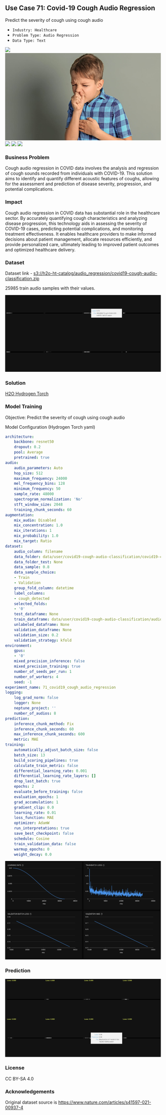 ## Use Case 71: Covid-19 Cough Audio Regression

Predict the severity of cough using cough audio

- `Industry: Healthcare`
- `Problem Type: Audio Regression`
- `Data Type: Text`

![](https://github.com/h2oai/ht-catalog/blob/646864e3c695f7c721514159bd6c59520dab7438/Assets/use-cases/covid19_cough_audio_classification/cover.png)
![](https://github.com/h2oai/ht-catalog/blob/646864e3c695f7c721514159bd6c59520dab7438/Assets/use-cases/covid19_cough_audio_classification/cover.jpg)
![](https://github.com/h2oai/ht-catalog/blob/646864e3c695f7c721514159bd6c59520dab7438/Assets/use-cases/covid19_cough_audio_classification/cover.jpeg)
![](https://github.com/h2oai/ht-catalog/blob/646864e3c695f7c721514159bd6c59520dab7438/Assets/use-cases/covid19_cough_audio_classification/cover.webp)
![](https://github.com/h2oai/ht-catalog/blob/646864e3c695f7c721514159bd6c59520dab7438/Assets/use-cases/covid19_cough_audio_classification/cover)

### Business Problem 

Cough audio regression in COVID data involves the analysis and regression of cough sounds recorded from individuals with COVID-19. This solution aims to identify and quantify different acoustic features of coughs, allowing for the assessment and prediction of disease severity, progression, and potential complications.

### Impact

Cough audio regression in COVID data has substantial role in the healthcare sector. By accurately quantifying cough characteristics and analyzing disease progression, this technology aids in assessing the severity of COVID-19 cases, predicting potential complications, and monitoring treatment effectiveness. It enables healthcare providers to make informed decisions about patient management, allocate resources efficiently, and provide personalized care, ultimately leading to improved patient outcomes and optimized healthcare delivery.

### Dataset

Dataset link - [s3://h2o-ht-catalog/audio_regression/covid19-cough-audio-classification.zip](https://h2o-ht-catalog.s3.amazonaws.com/audio_regression/covid19-cough-audio-classification.zip)

25985 train audio samples with their values. 

![train data](https://github.com/h2oai/ht-catalog/blob/646864e3c695f7c721514159bd6c59520dab7438/Assets/use-cases/covid19_cough_audio_classification/train%20data.png)

### Solution

[H2O Hydrogen Torch](https://docs.h2o.ai/h2o-hydrogen-torch/)

### Model Training

Objective: Predict the severity of cough using cough audio

Model Configuration (Hydrogen Torch yaml)

```yaml
architecture:
    backbone: resnet50
    dropout: 0.2
    pool: Average
    pretrained: true
audio:
    audio_parameters: Auto
    hop_size: 512
    maximum_frequency: 24000
    mel_frequency_bins: 128
    minimum_frequency: 50
    sample_rate: 48000
    spectrogram_normalization: 'No'
    stft_window_size: 2048
    training_chunk_seconds: 60
augmentation:
    mix_audio: Disabled
    mix_concentration: 1.0
    mix_iterations: 1
    mix_probability: 1.0
    mix_target: Ratio
dataset:
    audio_column: filename
    data_folder: data/user/covid19-cough-audio-classification/covid19-cough-audio-classification/
    data_folder_test: None
    data_sample: 0.8
    data_sample_choice:
    - Train
    - Validation
    group_fold_column: datetime
    label_columns:
    - cough_detected
    selected_folds:
    - '0'
    test_dataframe: None
    train_dataframe: data/user/covid19-cough-audio-classification/audio.csv
    unlabeled_dataframe: None
    validation_dataframe: None
    validation_size: 0.2
    validation_strategy: kfold
environment:
    gpus:
    - '0'
    mixed_precision_inference: false
    mixed_precision_training: true
    number_of_seeds_per_run: 1
    number_of_workers: 4
    seed: -1
experiment_name: 71_covid19_cough_audio_regression
logging:
    log_grad_norm: false
    logger: None
    neptune_project: ''
    number_of_audios: 8
prediction:
    inference_chunk_method: Fix
    inference_chunk_seconds: 60
    max_inference_chunk_seconds: 600
    metric: MAE
training:
    automatically_adjust_batch_size: false
    batch_size: 13
    build_scoring_pipelines: true
    calculate_train_metric: false
    differential_learning_rate: 0.001
    differential_learning_rate_layers: []
    drop_last_batch: true
    epochs: 2
    evaluate_before_training: false
    evaluation_epochs: 1
    grad_accumulation: 1
    gradient_clip: 0.0
    learning_rate: 0.01
    loss_function: MAE
    optimizer: AdamW
    run_interpretations: true
    save_best_checkpoint: false
    schedule: Cosine
    train_validation_data: false
    warmup_epochs: 0
    weight_decay: 0.0

```

![chart](https://github.com/h2oai/ht-catalog/blob/646864e3c695f7c721514159bd6c59520dab7438/Assets/use-cases/covid19_cough_audio_classification/chart.png)


### Prediction

![Predictions](https://github.com/h2oai/ht-catalog/blob/646864e3c695f7c721514159bd6c59520dab7438/Assets/use-cases/covid19_cough_audio_classification/Validation%20Predictions.png)

### License

CC BY-SA 4.0

### Acknowledgements

Original dataset source is https://www.nature.com/articles/s41597-021-00937-4
